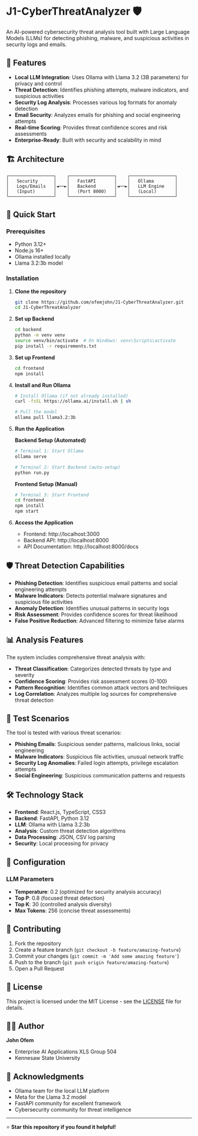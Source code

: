 # J1-CyberThreatAnalyzer 🛡️

An AI-powered cybersecurity threat analysis tool built with Large Language Models (LLMs) for detecting phishing, malware, and suspicious activities in security logs and emails.

## 🌟 Features

- **Local LLM Integration**: Uses Ollama with Llama 3.2 (3B parameters) for privacy and control
- **Threat Detection**: Identifies phishing attempts, malware indicators, and suspicious activities
- **Security Log Analysis**: Processes various log formats for anomaly detection
- **Email Security**: Analyzes emails for phishing and social engineering attempts
- **Real-time Scoring**: Provides threat confidence scores and risk assessments
- **Enterprise-Ready**: Built with security and scalability in mind

## 🏗️ Architecture

```
┌─────────────────┐    ┌─────────────────┐    ┌─────────────────┐
│   Security      │    │   FastAPI       │    │   Ollama        │
│   Logs/Emails   │◄──►│   Backend       │◄──►│   LLM Engine    │
│   (Input)       │    │   (Port 8000)   │    │   (Local)       │
└─────────────────┘    └─────────────────┘    └─────────────────┘
```

## 🚀 Quick Start

### Prerequisites
- Python 3.12+
- Node.js 16+
- Ollama installed locally
- Llama 3.2:3b model

### Installation

1. **Clone the repository**
   ```bash
   git clone https://github.com/ofemjohn/J1-CyberThreatAnalyzer.git
   cd J1-CyberThreatAnalyzer
   ```

2. **Set up Backend**
   ```bash
   cd backend
   python -m venv venv
   source venv/bin/activate  # On Windows: venv\Scripts\activate
   pip install -r requirements.txt
   ```

3. **Set up Frontend**
   ```bash
   cd frontend
   npm install
   ```

4. **Install and Run Ollama**
   ```bash
   # Install Ollama (if not already installed)
   curl -fsSL https://ollama.ai/install.sh | sh
   
   # Pull the model
   ollama pull llama3.2:3b
   ```

5. **Run the Application**

   **Backend Setup (Automated)**
   ```bash
   # Terminal 1: Start Ollama
   ollama serve
   
   # Terminal 2: Start Backend (auto-setup)
   python run.py
   ```

   **Frontend Setup (Manual)**
   ```bash
   # Terminal 3: Start Frontend
   cd frontend
   npm install
   npm start
   ```

6. **Access the Application**
   - Frontend: http://localhost:3000
   - Backend API: http://localhost:8000
   - API Documentation: http://localhost:8000/docs

## 🛡️ Threat Detection Capabilities

- **Phishing Detection**: Identifies suspicious email patterns and social engineering attempts
- **Malware Indicators**: Detects potential malware signatures and suspicious file activities
- **Anomaly Detection**: Identifies unusual patterns in security logs
- **Risk Assessment**: Provides confidence scores for threat likelihood
- **False Positive Reduction**: Advanced filtering to minimize false alarms

## 📊 Analysis Features

The system includes comprehensive threat analysis with:
- **Threat Classification**: Categorizes detected threats by type and severity
- **Confidence Scoring**: Provides risk assessment scores (0-100)
- **Pattern Recognition**: Identifies common attack vectors and techniques
- **Log Correlation**: Analyzes multiple log sources for comprehensive threat detection

## 🧪 Test Scenarios

The tool is tested with various threat scenarios:
- **Phishing Emails**: Suspicious sender patterns, malicious links, social engineering
- **Malware Indicators**: Suspicious file activities, unusual network traffic
- **Security Log Anomalies**: Failed login attempts, privilege escalation attempts
- **Social Engineering**: Suspicious communication patterns and requests

## 🛠️ Technology Stack

- **Frontend**: React.js, TypeScript, CSS3
- **Backend**: FastAPI, Python 3.12
- **LLM**: Ollama with Llama 3.2:3b
- **Analysis**: Custom threat detection algorithms
- **Data Processing**: JSON, CSV log parsing
- **Security**: Local processing for privacy

## 📝 Configuration

### LLM Parameters
- **Temperature**: 0.2 (optimized for security analysis accuracy)
- **Top P**: 0.8 (focused threat detection)
- **Top K**: 30 (controlled analysis diversity)
- **Max Tokens**: 256 (concise threat assessments)

## 🤝 Contributing

1. Fork the repository
2. Create a feature branch (`git checkout -b feature/amazing-feature`)
3. Commit your changes (`git commit -m 'Add some amazing feature'`)
4. Push to the branch (`git push origin feature/amazing-feature`)
5. Open a Pull Request

## 📄 License

This project is licensed under the MIT License - see the [LICENSE](LICENSE) file for details.

## 👨‍💻 Author

**John Ofem**
- Enterprise AI Applications XLS Group 504
- Kennesaw State University

## 🙏 Acknowledgments

- Ollama team for the local LLM platform
- Meta for the Llama 3.2 model
- FastAPI community for excellent framework
- Cybersecurity community for threat intelligence

---

⭐ **Star this repository if you found it helpful!**
